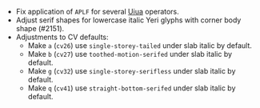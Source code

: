 * Fix application of `APLF` for several [Uiua](https://www.uiua.org/) operators.
* Adjust serif shapes for lowercase italic Yeri glyphs with corner body shape (#2151).
* Adjustments to CV defaults:
  - Make `a` (`cv26`) use `single-storey-tailed` under slab italic by default.
  - Make `b` (`cv27`) use `toothed-motion-serifed` under slab italic by default.
  - Make `g` (`cv32`) use `single-storey-serifless` under slab italic by default.
  - Make `q` (`cv41`) use `straight-bottom-serifed` under slab italic by default.

